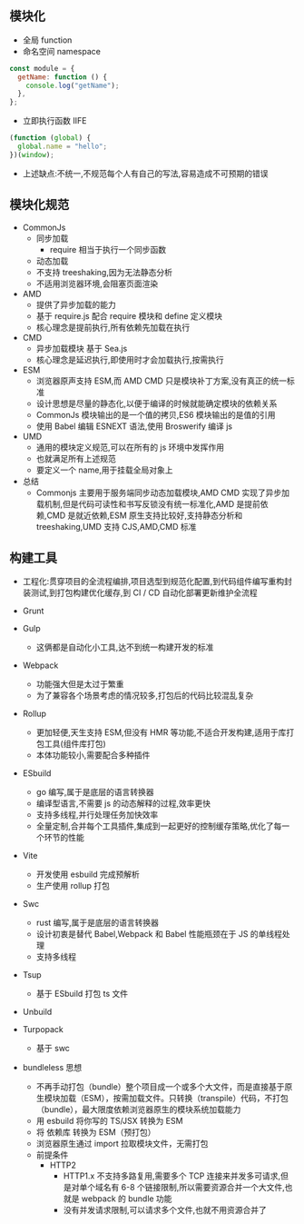 ## 模块化

- 全局 function
- 命名空间 namespace

```javascript
const module = {
  getName: function () {
    console.log("getName");
  },
};
```

- 立即执行函数 IIFE

```javascript
(function (global) {
  global.name = "hello";
})(window);
```

- 上述缺点:不统一,不规范每个人有自己的写法,容易造成不可预期的错误

## 模块化规范

- CommonJs
  - 同步加载
    - require 相当于执行一个同步函数
  - 动态加载
  - 不支持 treeshaking,因为无法静态分析
  - 不适用浏览器环境,会阻塞页面渲染
- AMD
  - 提供了异步加载的能力
  - 基于 require.js 配合 require 模块和 define 定义模块
  - 核心理念是提前执行,所有依赖先加载在执行
- CMD
  - 异步加载模块 基于 Sea.js
  - 核心理念是延迟执行,即使用时才会加载执行,按需执行
- ESM
  - 浏览器原声支持 ESM,而 AMD CMD 只是模块补丁方案,没有真正的统一标准
  - 设计思想是尽量的静态化,以便于编译的时候就能确定模块的依赖关系
  - CommonJs 模块输出的是一个值的拷贝,ES6 模块输出的是值的引用
  - 使用 Babel 编辑 ESNEXT 语法,使用 Broswerify 编译 js
- UMD
  - 通用的模块定义规范,可以在所有的 js 环境中发挥作用
  - 也就满足所有上述规范
  - 要定义一个 name,用于挂载全局对象上
- 总结
  - Commonjs 主要用于服务端同步动态加载模块,AMD CMD 实现了异步加载机制,但是代码可读性和书写反锁没有统一标准化,AMD 是提前依赖,CMD 是就近依赖,ESM 原生支持比较好,支持静态分析和 treeshaking,UMD 支持 CJS,AMD,CMD 标准

## 构建工具

- 工程化:贯穿项目的全流程编排,项目选型到规范化配置,到代码组件编写重构封装测试,到打包构建优化缓存,到 CI / CD 自动化部署更新维护全流程

- Grunt
- Gulp
  - 这俩都是自动化小工具,达不到统一构建开发的标准
- Webpack
  - 功能强大但是太过于繁重
  - 为了兼容各个场景考虑的情况较多,打包后的代码比较混乱复杂
- Rollup
  - 更加轻便,天生支持 ESM,但没有 HMR 等功能,不适合开发构建,适用于库打包工具(组件库打包)
  - 本体功能较小,需要配合多种插件
- ESbuild
  - go 编写,属于是底层的语言转换器
  - 编译型语言,不需要 js 的动态解释的过程,效率更快
  - 支持多线程,并行处理任务加快效率
  - 全量定制,合并每个工具插件,集成到一起更好的控制缓存策略,优化了每一个环节的性能
- Vite
  - 开发使用 esbuild 完成预解析
  - 生产使用 rollup 打包
- Swc
  - rust 编写,属于是底层的语言转换器
  - 设计初衷是替代 Babel,Webpack 和 Babel 性能瓶颈在于 JS 的单线程处理
  - 支持多线程
- Tsup
  - 基于 ESbuild 打包 ts 文件
- Unbuild
- Turpopack
  - 基于 swc
- bundleless 思想
  - 不再手动打包（bundle）整个项目成一个或多个大文件，而是直接基于原生模块加载（ESM），按需加载文件。只转换（transpile）代码，不打包（bundle），最大限度依赖浏览器原生的模块系统加载能力
  - 用 esbuild 将你写的 TS/JSX 转换为 ESM
  - 将 依赖库 转换为 ESM（预打包）
  - 浏览器原生通过 import 拉取模块文件，无需打包
  - 前提条件
    - HTTP2
      - HTTP1.x 不支持多路复用,需要多个 TCP 连接来并发多可请求,但是对单个域名有 6-8 个链接限制,所以需要资源合并一个大文件,也就是 webpack 的 bundle 功能
      - 没有并发请求限制,可以请求多个文件,也就不用资源合并了
